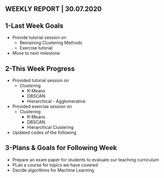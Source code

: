 ## WEEKLY REPORT | 30.07.2020

## 1-Last Week Goals
* Provide tutorial session on 
  * Remaining Clustering Methods
  * Exercise tutorial 
* Move to next milestone

## 2-This Week Progress
* Provided tutorial session on
  * Clustering
    * K-Means
    * DBSCAN
    * Hierarchical - Agglomerative
* Provided exercise session on 
  * Clustering
    * K-Means
    * DBSCAN
    * Hierarchical Clustering
* Updated codes of the following

## 3-Plans & Goals for Following Week
* Prepare an exam paper for students to evaluate our teaching curriculum
* PLan a course for topics we have covered
* Decide algorithms for Machine Learning

